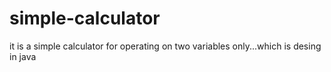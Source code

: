 # simple-calculator
it is a simple calculator for operating on two variables only...which is desing in java
